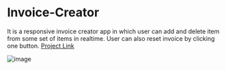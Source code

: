 # Invoice-Creator
 
It is a responsive invoice creator app in which user can add and delete item from some set of items in realtime. User can also reset invoice by clicking one button.
[Project Link](https://main--my-invoice-generator.netlify.app/)


![image](https://user-images.githubusercontent.com/60169667/170539601-cd49b7db-8093-4289-b4c7-1b6332f2c07d.png)
